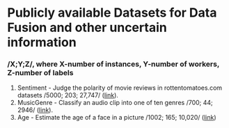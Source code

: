# Publicly available Datasets for Data Fusion and other uncertain information 
### /X;Y;Z/, where X-number of instances, Y-number of workers, Z-number of labels

1. Sentiment - Judge the polarity of movie reviews in rottentomatoes.com datasets /5000; 203; 27,747/ (<a href="https://eden.dei.uc.pt/~fmpr/malr/ ">link</a>).
2. MusicGenre - Classify an audio clip into one of ten genres /700; 44; 2946/ (<a href="https://eden.dei.uc.pt/~fmpr/malr/ ">link</a>).
3. Age - Estimate the age of a face in a picture /1002; 165; 10,020/ (<a href="http://www.cse.msu.edu/~hhan/download.htm">link</a>)
